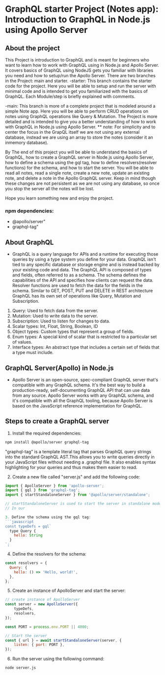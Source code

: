 # GraphQL starter Project (Notes app): Introduction to GraphQL in Node.js using Apollo Server

## About the project
This Project is introduction to GraphQL and is meant for beginners who want to learn how to work with GraphQL using in Node.js and Apollo Server. It covers basics of GraphQL using NodeJS gets you familiar with libraries you need and how to setup/run the Apollo Server. There are two branches in the Project: main  and starter.
-starter: This branch contains the starter code for the project. Here you will be able to setup and run the server with minimal code and is intended to get you familiarized with the basics of GraphQL. Each Module/step is briefly explained with comments.

-main: This branch is more of a complete project that is modeled around a simple Note app. Here you will be able to perform CRUD operations on notes using GraphQL operations like Query & Mutation. The Project is more detailed and is intended to give you a better understanding of how to work with GraphQL in Node.js using Apollo Server.
** note: For simplicity and to center the focus in the GrapQL itself we are not using any external database, instead we are using an array to store the notes (consider it an inmemory database).


By The end of this project you will be able to understand the basics of GraphQL, how to create a GraphQL server in Node.js using Apollo Server, how to define a schema using the gql tag, how to define resolvers(resolver functions) for the schema, and how to start the server.
You will be able to read all notes, read a single note, create a new note, update an existing note, and delete a note in the Apollo GraphQL server.
Keep in mind though these changes are not persistent as we are not using any database, so once you stop the server all the notes will be lost.

Hope you learn something new and enjoy the project.

### npm dependencies:
- @apollo/server"
- graphql-tag"

## About GraphQL
- GraphQL is a query language for APIs and a runtime for executing those queries by using a type system you define for your data.  GraphQL isn't tied to any specific database or storage engine and is instead backed by your existing code and data. The GraphQL API is composed of types and fields, often referred to as a schema. The schema defines the capabilities of the API and specifies how clients can request the data. Resolver functions are used to fetch the data for the fields in the schema.
Similar to GET, POST, PUT and DELETE in REST architecture GraphQL has its own set of operations like Query, Mutation and Subscription.
1. Query: Used to fetch data from the server.
2. Mutation: Used to write data to the server.
3. Subscription: Used to listen for changes to data.
4. Scalar types: Int, Float, String, Boolean, ID
5. Object types: Custom types that represent a group of fields.
6. Enum types: A special kind of scalar that is restricted to a particular set of values.
7. Interface types: An abstract type that includes a certain set of fields that a type must include.

## GraphQL Server(Apollo) in Node.js
- Apollo Server is an open-source, spec-compliant GraphQL server that's compatible with any GraphQL schema. It's the best way to build a production-ready, self-documenting GraphQL API that can use data from any source. Apollo Server works with any GraphQL schema, and it's compatible with all the GraphQL tooling, because Apollo Server is based on the JavaScript reference implementation for GraphQL.

## Steps to create a GraphQL server
1. Install the required dependencies:
```bash
npm install @apollo/server graphql-tag
```
"graphql-tag" is a template literal tag that parses GraphQL query strings into the standard GraphQL AST.This allows you to write queries directly in your JavaScript files without needing a .graphql file. It also enables syntax highlighting for your queries and thus makes them easier to read.

2. Create a new file called "server.js" and add the following code:
```javascript
import { ApolloServer } from 'apollo-server';
import { gql } from 'graphql-tag';
import { startStandaloneServer } from '@apollo/server/standalone';

// startStandaloneServer is used to start the server in standalone mode. It is useful when you want to start the server without using the ApolloServer constructor.
// In our

3. Define the schema using the gql tag:
```javascript
const typeDefs = gql`
  type Query {
    hello: String
  }
`;
```

4. Define the resolvers for the schema:
```javascript
const resolvers = {
  Query: {
    hello: () => 'Hello, world!',
  },
};
```

5. Create an instance of ApolloServer and start the server:
```javascript
// create instance of ApolloServer
const server = new ApolloServer({
    typeDefs,
    resolvers,
});

const PORT = process.env.PORT || 4000;

// Start the server
const { url } = await startStandaloneServer(server, {
    listen: { port: PORT },
});
```

6. Run the server using the following command:
```bash
node server.js
```



